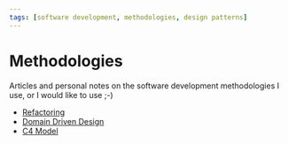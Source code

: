 ```yaml
---
tags: [software development, methodologies, design patterns]
---
```

# Methodologies

Articles and personal notes on the software development methodologies I use, or I would like to use ;-)

* [Refactoring](refactoring.md)
* [Domain Driven Design](ddd.md)
* [C4 Model](c4-model.md)
